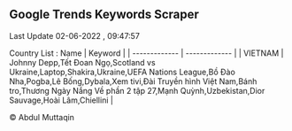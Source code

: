 

## Google Trends Keywords Scraper 
 
Last Update 02-06-2022 , 09:47:57

Country List :
 Name  | Keyword |
| ------------- | ------------- |
| VIETNAM | Johnny Depp,Tết Đoan Ngọ,Scotland vs Ukraine,Laptop,Shakira,Ukraine,UEFA Nations League,Bồ Đào Nha,Pogba,Lê Bống,Dybala,Xem tivi,Đài Truyền hình Việt Nam,Bánh tro,Thương Ngày Nắng Về phần 2 tập 27,Mạnh Quỳnh,Uzbekistan,Dior Sauvage,Hoài Lâm,Chiellini |



© Abdul Muttaqin 
